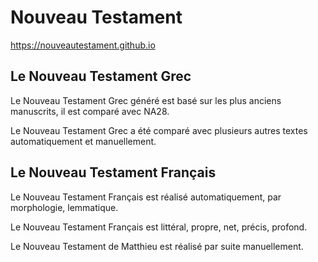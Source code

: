 # Nouveau Testament
https://nouveautestament.github.io

## Le Nouveau Testament Grec
Le Nouveau Testament Grec généré est basé sur les plus anciens manuscrits, il est comparé avec NA28.

Le Nouveau Testament Grec a été comparé avec plusieurs autres textes automatiquement et manuellement.

## Le Nouveau Testament Français
Le Nouveau Testament Français est réalisé automatiquement, par morphologie, lemmatique.

Le Nouveau Testament Français est littéral, propre, net, précis, profond.

Le Nouveau Testament de Matthieu est réalisé par suite manuellement.
